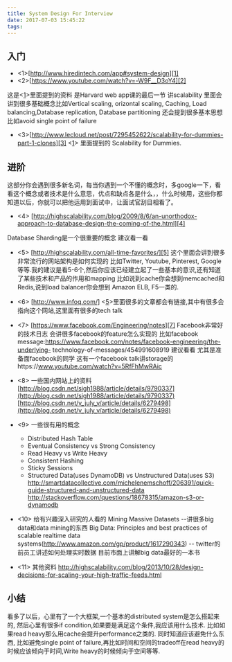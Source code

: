 ```yaml
---
title: System Design For Interview
date: 2017-07-03 15:45:22
tags:
---
```


## 入门

* <1>[http://www.hiredintech.com/app#system-design][1]
* <2>[https://www.youtube.com/watch?v=-W9F__D3oY4][2]

这是<[1]>里面提到的资料 是Harvard web app课的最后一节 讲scalability 里面会讲到很多基础概念比如Vertical scaling, orizontal scaling, Caching, Load balancing,Database replication, Database partitioning 还会提到很多基本思想比如avoid single point of failure

* <3>[http://www.lecloud.net/post/7295452622/scalability-for-dummies-part-1-clones][3]
<[1]> 里面提到的 Scalability for Dummies.

## 进阶 
这部分你会遇到很多新名词，每当你遇到一个不懂的概念时，多google一下，看看这个概念或者技术是什么意思，优点和缺点各是什么，，什么时候用，这些你都知道以后，你就可以把他运用到面试中，让面试官刮目相看了。

* <4> [http://highscalability.com/blog/2009/8/6/an-unorthodox-approach-to-database-design-the-coming-of-the.html][4]

Database Sharding是一个很重要的概念 建议看一看

* <5> [http://highscalability.com/all-time-favorites/][5]
这个里面会讲到很多非常流行的网站架构是如何实现的 比如Twitter, Youtube, Pinterest, Google等等.我的建议是看5-6个,然后你应该已经建立起了一些基本的意识,还有知道了某些技术和产品的作用和mapping 比如说到cache你会想到memcached和Redis,说到load balancer你会想到 Amazon ELB, F5一类的.

* <6> [http://www.infoq.com/]
<[5]>里面很多的文章都会有链接,其中有很多会指向这个网站,这里面有很多的tech talk

* <7> [https://www.facebook.com/Engineering/notes][7]
Facebook非常好的技术日志 会讲很多facebook的feature怎么实现的 比如facebook 
message:https://www.facebook.com/notes/facebook-engineering/the-underlying-
technology-of-messages/454991608919 建议看看 尤其是准备面facebook的同学
这有一个facebook talk讲storage的https://www.youtube.com/watch?v=5RfFhMwRAic

* <8> 一些国内网站上的资料
[http://blog.csdn.net/sigh1988/article/details/9790337](http://blog.csdn.net/sigh1988/article/details/9790337)
[http://blog.csdn.net/v_july_v/article/details/6279498](http://blog.csdn.net/v_july_v/article/details/6279498)

* <9> 一些很有用的概念
    *  Distributed Hash Table
    * Eventual Consistency vs Strong Consistency
    * Read Heavy vs Write Heavy
    * Consistent Hashing
    * Sticky Sessions
    * Structured Data(uses DynamoDB) vs Unstructured Data(uses S3)
      http://smartdatacollective.com/michelenemschoff/206391/quick-guide-structured-and-unstructured-data http://stackoverflow.com/questions/18678315/amazon-s3-or-dynamodb

* <10> 给有兴趣深入研究的人看的
Mining Massive Datasets --讲很多big data和data mining的东西
Big Data: Principles and best practices of scalable realtime data systems(http://www.amazon.com/gp/product/1617290343) --
twitter的前员工讲述如何处理实时数据 目前市面上讲解big data最好的一本书

* <11> 其他资料
http://highscalability.com/blog/2013/10/28/design-decisions-for-scaling-your-high-traffic-feeds.html

## 小结
看多了以后，心里有了一个大框架,一个基本的distributed system是怎么搭起来的, 然后心里有很多if condition,如果要是满足这个条件,我应该用什么技术. 比如如果read heavy那么用cache会提升performance之类的. 同时知道应该避免什么东西, 比如避免single point of failure,再比如时间和空间的tradeoff在read heavy的时候应该倾向于时间,Write heavy的时候倾向于空间等等.

[1]: http://www.hiredintech.com/app#system-design
[2]: https://www.youtube.com/watch?v=-W9F__D3oY4
[3]: http://www.lecloud.net/post/7295452622/scalability-for-dummies-part-1-clones
[4]: http://highscalability.com/blog/2009/8/6/an-unorthodox-approach-to-database-design-the-coming-of-the.html
[5]: http://highscalability.com/all-time-favorites/
[6]: http://www.infoq.com/
[7]: https://www.facebook.com/Engineering/notes